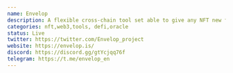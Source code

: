 ```yaml
---
name: Envelop
description: A flexible cross-chain tool set able to give any NFT new functionality (economic set-up, on-chain royalties, rental mechanism, time/value/event-locks), protection of devaluation and anti-fraud system. 
categories: nft,web3,tools, defi,oracle
status: Live
twitter: https://twitter.com/Envelop_project
website: https://envelop.is/
discord: https://discord.gg/gtYcjqq76f
telegram: https://t.me/envelop_en
---
```

